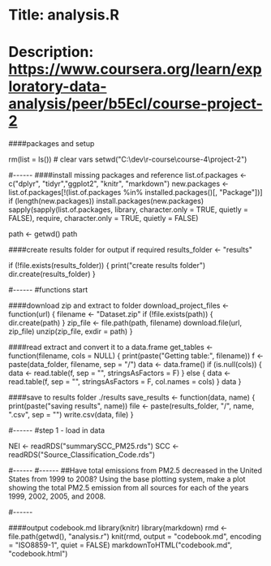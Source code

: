 # Title: analysis.R
# Description: https://www.coursera.org/learn/exploratory-data-analysis/peer/b5Ecl/course-project-2

####packages and setup

rm(list = ls()) # clear vars
setwd("C:\\dev\\r-course\\course-4\\project-2")

#------
####install missing packages and reference
list.of.packages <- c("dplyr", "tidyr","ggplot2", "knitr", "markdown")
new.packages <- list.of.packages[!(list.of.packages %in% installed.packages()[, "Package"])]
if (length(new.packages))
    install.packages(new.packages)
sapply(sapply(list.of.packages, library, character.only = TRUE, quietly = FALSE), require, character.only = TRUE, quietly = FALSE)

path <- getwd()
path

####create results folder for output if required
results_folder <- "results"

if (!file.exists(results_folder)) {
    print("create results folder")
    dir.create(results_folder)
}


#------
#functions start

####download zip and extract to folder
download_project_files <- function(url) {
    filename <- "Dataset.zip"
    if (!file.exists(path)) {
        dir.create(path)
    }
    zip_file <- file.path(path, filename)
    download.file(url, zip_file)
    unzip(zip_file, exdir = path)
}

####read extract and convert it to a data.frame
get_tables <- function(filename, cols = NULL) {
    print(paste("Getting table:", filename))
    f <- paste(data_folder, filename, sep = "/")
    data <- data.frame()
    if (is.null(cols)) {
        data <- read.table(f, sep = "", stringsAsFactors = F)
    } else {
        data <- read.table(f, sep = "", stringsAsFactors = F, col.names = cols)
    }
    data
}

####save to results folder ./results
save_results <- function(data, name) {
    print(paste("saving results", name))
    file <- paste(results_folder, "/", name, ".csv", sep = "")
    write.csv(data, file)
}


#------
#step 1 - load in data

NEI <- readRDS("summarySCC_PM25.rds")
SCC <- readRDS("Source_Classification_Code.rds")

#------
#------
##Have total emissions from PM2.5 decreased in the United States from 1999 to 2008? Using the base plotting system, make a plot showing the total PM2.5 emission from all sources for each of the years 1999, 2002, 2005, and 2008.


#------


####output codebook.md
library(knitr)
library(markdown)
rmd <- file.path(getwd(), "analysis.r")
knit(rmd, output = "codebook.md", encoding = "ISO8859-1", quiet = FALSE)
markdownToHTML("codebook.md", "codebook.html")
